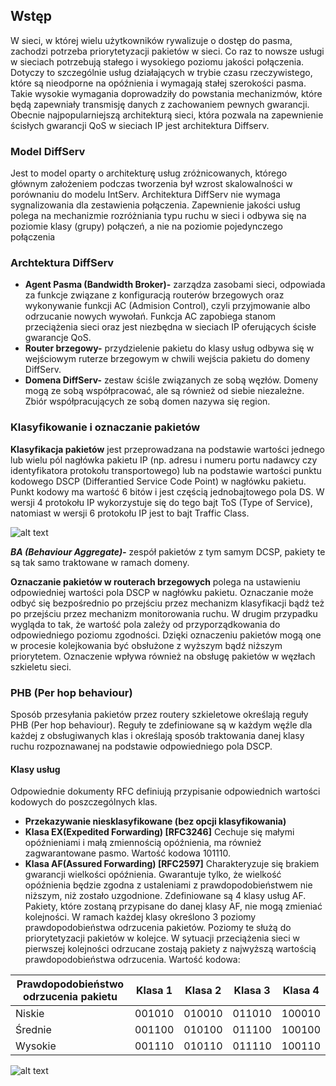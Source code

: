 ## Wstęp 
W sieci, w której wielu użytkowników rywalizuje o dostęp do pasma, zachodzi potrzeba priorytetyzacji pakietów w sieci.
Co raz to nowsze usługi w sieciach potrzebują stałego i wysokiego poziomu jakości połączenia.
Dotyczy to szczególnie usług działających w trybie czasu rzeczywistego, które są nieodporne na opóźnienia
i wymagają stałej szerokości pasma. Takie wysokie wymagania doprowadziły do powstania mechanizmów, które będą zapewniały
transmisję danych z zachowaniem pewnych gwarancji. Obecnie najpopularniejszą architekturą sieci, która pozwala na zapewnienie
ścisłych gwarancji QoS w sieciach IP jest architektura Diffserv.
### Model DiffServ
Jest to model oparty o architekturę usług zróżnicowanych, którego  głównym założeniem podczas tworzenia był wzrost 
skalowalności  w porównaniu do modelu IntServ. Architektura DiffServ nie wymaga sygnalizowania dla zestawienia połączenia.
Zapewnienie jakości usług polega na mechanizmie rozróżniania typu ruchu w sieci i odbywa się na poziomie klasy (grupy) połączeń,
a nie na poziomie pojedynczego połączenia
### Archtektura DiffServ
* **Agent Pasma (Bandwidth Broker)-** zarządza zasobami sieci, odpowiada za funkcje związane z konfiguracją routerów brzegowych 
oraz wykonywanie funkcji AC (Admision Control), czyli przyjmowanie albo odrzucanie nowych wywołań. 
Funkcja AC zapobiega stanom przeciążenia sieci oraz jest niezbędna w sieciach IP oferujących ścisłe gwarancje QoS.
* **Router brzegowy-** przydzielenie pakietu do klasy usług odbywa się w wejściowym ruterze brzegowym 
w chwili wejścia pakietu do domeny DiffServ.
* **Domena DiffServ-** zestaw ściśle związanych ze sobą węzłów. Domeny mogą ze sobą współpracować,
ale są również od siebie niezależne. Zbiór współpracujących ze sobą domen nazywa się region.
### Klasyfikowanie i oznaczanie pakietów
**Klasyfikacja pakietów** jest przeprowadzana na podstawie wartości jednego lub wielu pól nagłówka 
pakietu IP (np. adresu i numeru portu nadawcy czy identyfikatora protokołu transportowego) lub na podstawie wartości
punktu kodowego DSCP (Differantied Service Code Point) w nagłówku pakietu. Punkt kodowy ma wartość 6 bitów
i jest częścią jednobajtowego pola DS. W wersji 4 protokołu IP
wykorzystuje się do tego bajt ToS (Type of Service), natomiast w wersji 6 protokołu IP jest to bajt Traffic Class.

![alt text](https://github.com/kingaBik/converged-networks/blob/master/DiffService/DSCP.png)

***BA (Behaviour Aggregate)-*** zespół pakietów z tym samym DCSP, pakiety te są tak samo traktowane w ramach domeny.

**Oznaczanie pakietów w routerach brzegowych** polega na ustawieniu odpowiedniej wartości pola DSCP w nagłówku pakietu. 
Oznaczanie może odbyć się bezpośrednio po przejściu przez mechanizm klasyfikacji bądź też po przejściu 
przez mechanizm monitorowania ruchu. W drugim przypadku wygląda to tak, że wartość pola zależy 
od przyporządkowania do odpowiedniego poziomu zgodności. Dzięki oznaczeniu pakietów mogą one w procesie 
kolejkowania być obsłużone z wyższym bądź niższym priorytetem. 
Oznaczenie wpływa również na obsługę pakietów w węzłach szkieletu sieci. 
### PHB (Per hop behaviour)
Sposób przesyłania pakietów przez routery szkieletowe określają reguły PHB (Per hop behaviour). 
Reguły te zdefiniowane są w każdym węźle dla każdej z obsługiwanych klas i określają sposób traktowania danej klasy 
ruchu rozpoznawanej na podstawie odpowiedniego pola DSCP.
#### Klasy usług
Odpowiednie dokumenty RFC definiują przypisanie odpowiednich wartości kodowych do poszczególnych klas.
* **Przekazywanie niesklasyfikowane (bez opcji klasyfikowania)**
* **Klasa EX(Expedited Forwarding) [RFC3246]** Cechuje się małymi opóźnieniami i małą zmiennością opóźnienia, 
ma również zagwarantowane pasmo. Wartość kodowa 101110.
* **Klasa AF(Assured Forwarding) [RFC2597]** Charakteryzuje się brakiem gwarancji wielkości opóźnienia. 
Gwarantuje tylko, że wielkość opóźnienia będzie zgodna z ustaleniami z prawdopodobieństwem nie niższym, 
niż zostało uzgodnione. Zdefiniowane są 4 klasy usług AF. Pakiety, które zostaną przypisane do danej klasy AF, 
nie mogą zmieniać kolejności. W ramach każdej klasy określono 3 poziomy prawdopodobieństwa odrzucenia pakietów. 
Poziomy te służą do priorytetyzacji pakietów w kolejce. W sytuacji przeciążenia sieci w pierwszej kolejności 
odrzucane zostają pakiety z najwyższą wartością prawdopodobieństwa odrzucenia. Wartość kodowa:

Prawdopodobieństwo odrzucenia pakietu | Klasa 1 | Klasa 2 | Klasa 3 | Klasa 4
------------ | ------------- | ----------- | ------------- | -------------
Niskie  | 001010 | 010010 | 011010 | 100010 
Średnie  | 001100 | 010100 | 011100 | 100100 
Wysokie  | 001110 | 010110 | 011110 | 100110 


![alt text](https://github.com/kingaBik/converged-networks/blob/master/DiffService/DSCP.png)
